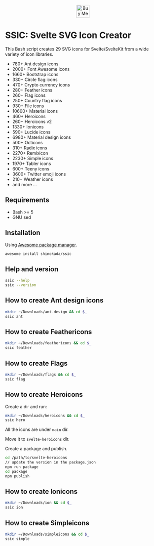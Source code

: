 <p align="center">
<a href='https://ko-fi.com/Z8Z2CHALG' target='_blank'><img height='42' style='border:0px;height:42px;' src='https://storage.ko-fi.com/cdn/kofi3.png?v=3' alt='Buy Me a Coffee at ko-fi.com' /></a>
</p>

# SSIC: Svelte SVG Icon Creator

This Bash script creates 29 SVG icons for Svelte/SvelteKit from a wide variety of icon libraries.

- 780+ Ant design icons
- 2000+ Font Awesome icons
- 1660+ Bootstrap icons
- 330+ Circle flag icons
- 470+ Crypto currency icons
- 280+ Feather icons
- 260+ Flag icons
- 250+ Country flag icons
- 930+ File icons
- 10600+ Material icons
- 460+ Heroicons
- 260+ Heroicons v2
- 1330+ Ionicons
- 590+ Lucide icons
- 6980+ Material design icons
- 500+ Octicons
- 310+ Radix icons
- 2270+ Remixicon
- 2230+ Simple icons
- 1970+ Tabler icons
- 600+ Teeny icons
- 3600+ Twitter emoji icons
- 210+ Weather icons
- and more ...

## Requirements

- Bash >= 5
- GNU sed

## Installation

Using [Awesome package manager](https://github.com/shinokada/awesome).

```sh
awesome install shinokada/ssic
```

## Help and version

```sh
ssic --help
ssic --version
```

## How to create Ant design icons

```sh
mkdir ~/Downloads/ant-design && cd $_
ssic ant
```

## How to create Feathericons

```sh
mkdir ~/Downloads/feathericons && cd $_
ssic feather
```

## How to create Flags

```sh
mkdir ~/Downloads/flags && cd $_
ssic flag
```

## How to create Heroicons

Create a dir and run:

```sh
mkdir ~/Downloads/heroicons && cd $_
ssic hero
```

All the icons are under `main` dir.

Move it to `svelte-heroicons` dir.

Create a package and publish.

```sh
cd /path/to/svelte-heroicons
// update the version in the package.json
npm run package
cd package
npm publish
```

## How to create Ionicons

```sh
mkdir ~/Downloads/ion && cd $_
ssic ion
```

## How to create Simpleicons

```sh
mkdir ~/Downloads/simpleicons && cd $_
ssic simple
```